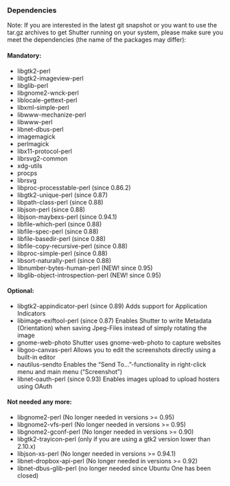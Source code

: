 ### Dependencies

Note: If you are interested in the latest git snapshot or you want to use the tar.gz archives to get Shutter running on your system, please make sure you meet the dependencies (the name of the packages may differ):

#### Mandatory:

  * libgtk2-perl
  * libgtk2-imageview-perl
  * libglib-perl
  * libgnome2-wnck-perl
  * liblocale-gettext-perl
  * libxml-simple-perl
  * libwww-mechanize-perl
  * libwww-perl
  * libnet-dbus-perl
  * imagemagick
  * perlmagick
  * libx11-protocol-perl
  * librsvg2-common
  * xdg-utils
  * procps
  * librsvg
  * libproc-processtable-perl (since 0.86.2)
  * libgtk2-unique-perl (since 0.87)
  * libpath-class-perl (since 0.88)
  * libjson-perl (since 0.88)
  * libjson-maybexs-perl (since 0.94.1)
  * libfile-which-perl (since 0.88)
  * libfile-spec-perl (since 0.88)
  * libfile-basedir-perl (since 0.88)
  * libfile-copy-recursive-perl (since 0.88)
  * libproc-simple-perl (since 0.88)
  * libsort-naturally-perl (since 0.88)
  * libnumber-bytes-human-perl (NEW! since 0.95)
  * libglib-object-introspection-perl (NEW! since 0.95)

#### Optional:

  * libgtk2-appindicator-perl (since 0.89)
  Adds support for Application Indicators
  * libimage-exiftool-perl (since 0.87)
  Enables Shutter to write Metadata (Orientation) when saving Jpeg-Files instead of simply rotating the image
  * gnome-web-photo
  Shutter uses gnome-web-photo to capture websites
  * libgoo-canvas-perl
  Allows you to edit the screenshots directly using a built-in editor
  * nautilus-sendto
  Enables the “Send To…”-functionality in right-click menu and main menu (“Screenshot”)
  * libnet-oauth-perl (since 0.93)
  Enables images upload to upload hosters using OAuth

#### Not needed any more:

  * libgnome2-perl (No longer needed in versions >= 0.95)
  * libgnome2-vfs-perl (No longer needed in versions >= 0.95)
  * libgnome2-gconf-perl (No longer needed in versions >= 0.90)
  * libgtk2-trayicon-perl (only if you are using a gtk2 version lower than 2.10.x)
  * libjson-xs-perl (No longer needed in versions >= 0.94.1)
  * libnet-dropbox-api-perl (No longer needed in versions >= 0.92)
  * libnet-dbus-glib-perl (no longer needed since Ubuntu One has been closed)
